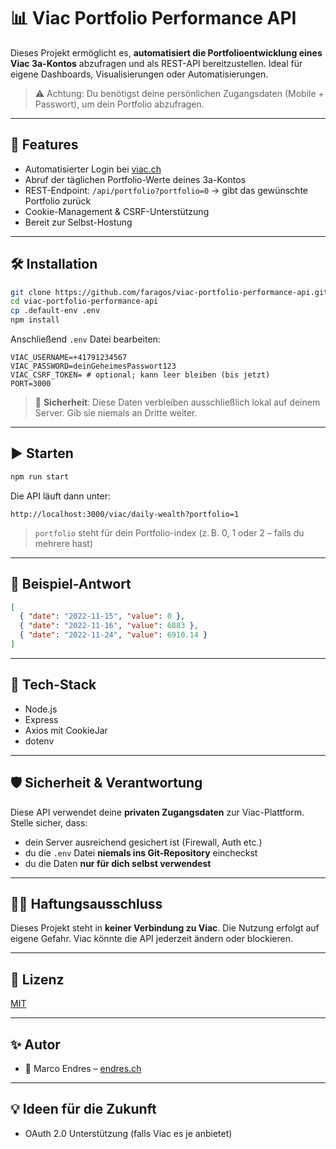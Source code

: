 # 📊 Viac Portfolio Performance API

Dieses Projekt ermöglicht es, **automatisiert die Portfolioentwicklung eines Viac 3a-Kontos** abzufragen und als REST-API bereitzustellen. Ideal für eigene Dashboards, Visualisierungen oder Automatisierungen.

> ⚠️ Achtung: Du benötigst deine persönlichen Zugangsdaten (Mobile + Passwort), um dein Portfolio abzufragen.

---

## 🚀 Features

- Automatisierter Login bei [viac.ch](https://viac.ch)
- Abruf der täglichen Portfolio-Werte deines 3a-Kontos
- REST-Endpoint: `/api/portfolio?portfolio=0` → gibt das gewünschte Portfolio zurück
- Cookie-Management & CSRF-Unterstützung
- Bereit zur Selbst-Hostung

---

## 🛠️ Installation

```bash
git clone https://github.com/faragos/viac-portfolio-performance-api.git
cd viac-portfolio-performance-api
cp .default-env .env
npm install
```

Anschließend `.env` Datei bearbeiten:

```env
VIAC_USERNAME=+41791234567
VIAC_PASSWORD=deinGeheimesPasswort123
VIAC_CSRF_TOKEN= # optional; kann leer bleiben (bis jetzt)
PORT=3000
```

> 🔐 **Sicherheit**: Diese Daten verbleiben ausschließlich lokal auf deinem Server. Gib sie niemals an Dritte weiter.

---

## ▶️ Starten

```bash
npm run start
```

Die API läuft dann unter:

```
http://localhost:3000/viac/daily-wealth?portfolio=1
```

> `portfolio` steht für dein Portfolio-index (z. B. 0, 1 oder 2 – falls du mehrere hast)

---

## 🧪 Beispiel-Antwort

```json
[
  { "date": "2022-11-15", "value": 0 },
  { "date": "2022-11-16", "value": 6883 },
  { "date": "2022-11-24", "value": 6910.14 }
]
```

---

## 🧱 Tech-Stack

- Node.js
- Express
- Axios mit CookieJar
- dotenv

---

## 🛡️ Sicherheit & Verantwortung

Diese API verwendet deine **privaten Zugangsdaten** zur Viac-Plattform. Stelle sicher, dass:

- dein Server ausreichend gesichert ist (Firewall, Auth etc.)
- du die `.env` Datei **niemals ins Git-Repository** eincheckst
- du die Daten **nur für dich selbst verwendest**

---

## 🙋‍♂️ Haftungsausschluss

Dieses Projekt steht in **keiner Verbindung zu Viac**. Die Nutzung erfolgt auf eigene Gefahr. Viac könnte die API jederzeit ändern oder blockieren.

---

## 📄 Lizenz

[MIT](LICENSE)

---

## ✨ Autor

- 👤 Marco Endres – [endres.ch](https://endres.ch)

---

## 💡 Ideen für die Zukunft

- OAuth 2.0 Unterstützung (falls Viac es je anbietet)

